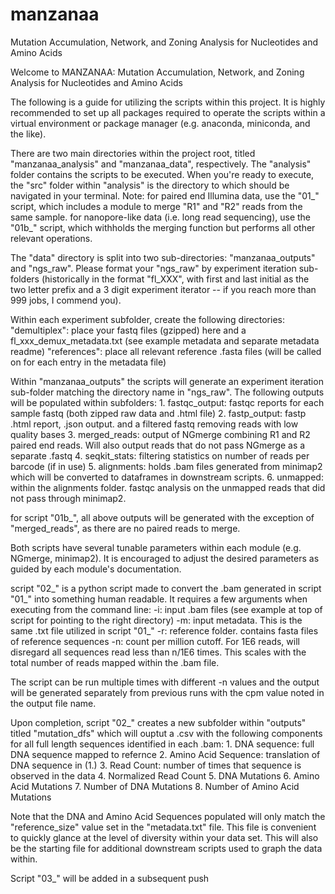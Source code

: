 # manzanaa
Mutation Accumulation, Network, and Zoning Analysis for Nucleotides and Amino Acids

Welcome to MANZANAA:
Mutation Accumulation, Network, and Zoning Analysis for Nucleotides and Amino Acids

The following is a guide for utilizing the scripts within this project. It is highly recommended to set up all packages required to operate the scripts within a virtual environment or package manager (e.g. anaconda, miniconda, and the like).

There are two main directories within the project root, titled "manzanaa_analysis" and "manzanaa_data", respectively. The "analysis" folder contains the scripts to be executed. When you're ready to execute, the "src" folder within "analysis" is the directory to which should be navigated in your terminal.
    Note: for paired end Illumina data, use the "01_" script, which includes a module to merge "R1" and "R2" reads from the same sample. for nanopore-like data (i.e. long read sequencing), use the "01b_" script, which withholds the merging function but performs all other relevant operations.

The "data" directory is split into two sub-directories: "manzanaa_outputs" and "ngs_raw". Please format your "ngs_raw" by experiment iteration sub-folders (historically in the format "fl_XXX", with first and last initial as the two letter prefix and a 3 digit experiment iterator -- if you reach more than 999 jobs, I commend you).

Within each experiment subfolder, create the following directories:
    "demultiplex": place your fastq files (gzipped) here and a fl_xxx_demux_metadata.txt (see example metadata and separate metadata readme)
    "references": place all relevant reference .fasta files (will be called on for each entry in the metadata file)

Within "manzanaa_outputs" the scripts will generate an experiment iteration sub-folder matching the directory name in "ngs_raw". The following outputs will be populated within subfolders:
    1. fastqc_output: fastqc reports for each sample fastq (both zipped raw data and .html file)
    2. fastp_output: fastp .html report, .json output. and a filtered fastq removing reads with low quality bases
    3. merged_reads: output of NGmerge combining R1 and R2 paired end reads. Will also output reads that do not pass NGmerge as a separate .fastq
    4. seqkit_stats: filtering statistics on number of reads per barcode (if in use)
    5. alignments: holds .bam files generated from minimap2 which will be converted to dataframes in downstream scripts.
    6. unmapped: within the alignments folder. fastqc analysis on the unmapped reads that did not pass through minimap2.

for script "01b_", all above outputs will be generated with the exception of "merged_reads", as there are no paired reads to merge.

Both scripts have several tunable parameters within each module (e.g. NGmerge, minimap2). It is encouraged to adjust the desired parameters as guided by each module's documentation.

script "02_" is a python script made to convert the .bam generated in script "01_" into something human readable. It requires a few arguments when executing from the command line:
    -i: input .bam files (see example at top of script for pointing to the right directory)
    -m: input metadata. This is the same .txt file utilized in script "01_"
    -r: reference folder. contains fasta files of reference sequences
    -n: count per million cutoff. For 1E6 reads, will disregard all sequences read less than n/1E6 times. This scales with the total number of reads mapped within the .bam file.

The script can be run multiple times with different -n values and the output will be generated separately from previous runs with the cpm value noted in the output file name.

Upon completion, script "02_" creates a new subfolder within "outputs" titled "mutation_dfs" which will ouptut a .csv with the following components for all full length sequences identified in each .bam:
    1. DNA sequence: full DNA sequence mapped to refernce
    2. Amino Acid Sequence: translation of DNA sequence in (1.)
    3. Read Count: number of times that sequence is observed in the data
    4. Normalized Read Count
    5. DNA Mutations
    6. Amino Acid Mutations
    7. Number of DNA Mutations
    8. Number of Amino Acid Mutations

Note that the DNA and Amino Acid Sequences populated will only match the "reference_size" value set in the "metadata.txt" file. This file is convenient to quickly glance at the level of diversity within your data set. This will also be the starting file for additional downstream scripts used to graph the data within.

Script "03_" will be added in a subsequent push
